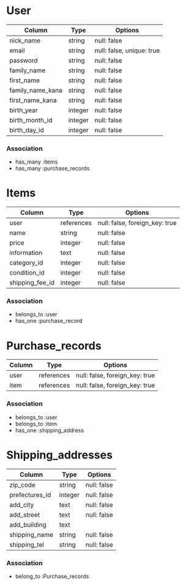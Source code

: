 
# User

| Column             | Type    | Options                   |
| ------------------ | ------  | ------------------------- |
| nick_name          | string  | null: false               |
| email              | string  | null: false, unique: true |
| password           | string  | null: false               |
| family_name        | string  | null: false               |
| first_name         | string  | null: false               |
| family_name_kana   | string  | null: false               |
| first_name_kana    | string  | null: false               |
| birth_year         | integer | null: false               |
| birth_month_id     | integer | null: false               |
| birth_day_id       | integer | null: false               |

### Association

- has_many :items
- has_many :purchase_records

# Items 

| Column          | Type       | Options                         |
| --------------- | ---------- | ------------------------------  |
| user            | references | null: false, foreign_key: true  |
| name            | string     | null: false                     |
| price           | integer    | null: false                     |
| information     | text       | null: false                     |
| category_id     | integer    | null: false                     |
| condition_id    | integer    | null: false                     |
| shipping_fee_id | integer    | null: false                     |

### Association

- belongs_to :user
- has_one :purchase_record

# Purchase_records

| Column        | Type       | Options                        |
| ------------- | ---------- | ------------------------------ |
| user          | references | null: false, foreign_key: true |
| item          | references | null: false, foreign_key: true |

### Association

- belongs_to :user
- belongs_to :item
- has_one :shipping_address

# Shipping_addresses

| Column         | Type        | Options                         |
| -------------- | ----------  | ------------------------------  |
| zip_code       | string      | null: false                     |
| prefectures_id | integer     | null: false                     |
| add_city       | text        | null: false                     |
| add_street     | text        | null: false                     |
| add_building   | text        |                                 |
| shipping_name  | string      | null: false                     |
| shipping_tel   | string      | null: false                     |

### Association

- belong_to :Purchase_records
